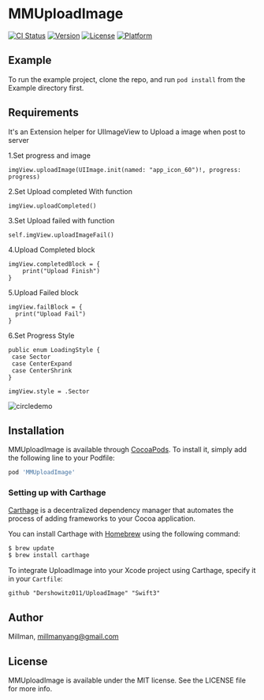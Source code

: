 # MMUploadImage

[![CI Status](http://img.shields.io/travis/Millman/MMUploadImage.svg?style=flat)](https://travis-ci.org/Millman/MMUploadImage)
[![Version](https://img.shields.io/cocoapods/v/MMUploadImage.svg?style=flat)](http://cocoapods.org/pods/MMUploadImage)
[![License](https://img.shields.io/cocoapods/l/MMUploadImage.svg?style=flat)](http://cocoapods.org/pods/MMUploadImage)
[![Platform](https://img.shields.io/cocoapods/p/MMUploadImage.svg?style=flat)](http://cocoapods.org/pods/MMUploadImage)

## Example

To run the example project, clone the repo, and run `pod install` from the Example directory first.

## Requirements
It's an Extension helper for UIImageView to Upload a image when post to server

1.Set progress and image

    imgView.uploadImage(UIImage.init(named: "app_icon_60")!, progress: progress)
  
2.Set Upload completed With function

    imgView.uploadCompleted()
  
3.Set Upload failed with function

    self.imgView.uploadImageFail()
        
4.Upload Completed block

    imgView.completedBlock = {
        print("Upload Finish")
    }
  
5.Upload Failed block

    imgView.failBlock = {
      print("Upload Fail")
    }
6.Set Progress Style

    public enum LoadingStyle {
     case Sector
     case CenterExpand
     case CenterShrink
    }
    
    imgView.style = .Sector

![circledemo](https://github.com/MillmanY/UploadImage/blob/master/midscreen.gif)

## Installation

MMUploadImage is available through [CocoaPods](http://cocoapods.org). To install
it, simply add the following line to your Podfile:

```ruby
pod 'MMUploadImage'
```

### Setting up with Carthage
[Carthage](https://github.com/Carthage/Carthage) is a decentralized dependency manager that automates the process of adding frameworks to your Cocoa application.

You can install Carthage with [Homebrew](http://brew.sh/) using the following command:

```bash
$ brew update
$ brew install carthage
```

To integrate UploadImage into your Xcode project using Carthage, specify it in your `Cartfile`:

```ogdl
github "Dershowitz011/UploadImage" "Swift3"
```


## Author

Millman, millmanyang@gmail.com

## License

MMUploadImage is available under the MIT license. See the LICENSE file for more info.
